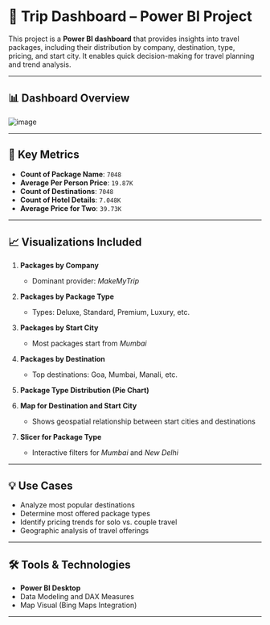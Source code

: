 # 🧳 Trip Dashboard – Power BI Project

This project is a **Power BI dashboard** that provides insights into travel packages, including their distribution by company, destination, type, pricing, and start city. It enables quick decision-making for travel planning and trend analysis.

---

## 📊 Dashboard Overview

![image](https://github.com/user-attachments/assets/3ff46b08-345f-41fa-a633-ce07207f008b)

---

## 📌 Key Metrics

- **Count of Package Name**: `7048`
- **Average Per Person Price**: `19.87K`
- **Count of Destinations**: `7048`
- **Count of Hotel Details**: `7.048K`
- **Average Price for Two**: `39.73K`

---

## 📈 Visualizations Included

1. **Packages by Company**
   - Dominant provider: *MakeMyTrip*

2. **Packages by Package Type**
   - Types: Deluxe, Standard, Premium, Luxury, etc.

3. **Packages by Start City**
   - Most packages start from *Mumbai*

4. **Packages by Destination**
   - Top destinations: Goa, Mumbai, Manali, etc.

5. **Package Type Distribution (Pie Chart)**

6. **Map for Destination and Start City**
   - Shows geospatial relationship between start cities and destinations

7. **Slicer for Package Type**
   - Interactive filters for *Mumbai* and *New Delhi*

---

## 💡 Use Cases

- Analyze most popular destinations
- Determine most offered package types
- Identify pricing trends for solo vs. couple travel
- Geographic analysis of travel offerings

---

## 🛠 Tools & Technologies

- **Power BI Desktop**
- Data Modeling and DAX Measures
- Map Visual (Bing Maps Integration)

---

